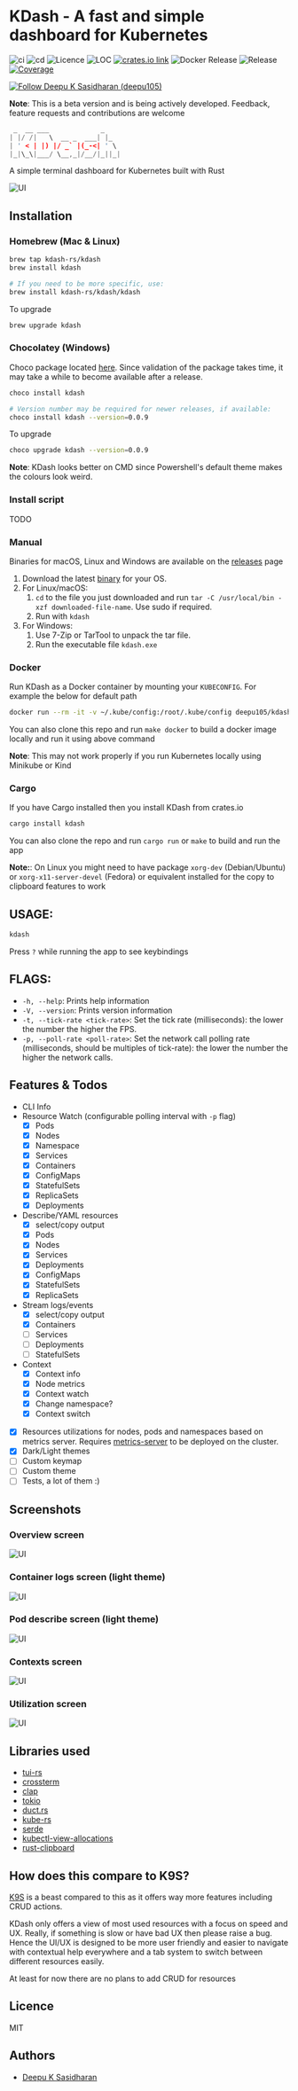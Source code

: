 # KDash - A fast and simple dashboard for Kubernetes

![ci](https://github.com/kdash-rs/kdash/actions/workflows/ci.yml/badge.svg)
![cd](https://github.com/kdash-rs/kdash/actions/workflows/cd.yml/badge.svg)
![Licence](https://img.shields.io/badge/license-MIT-blueviolet.svg)
![LOC](https://tokei.rs/b1/github/kdash-rs/kdash?category=code)
[![crates.io link](https://img.shields.io/crates/v/kdash.svg)](https://crates.io/crates/kdash)
![Docker Release](https://img.shields.io/docker/v/deepu105/kdash?label=Docker%20version)
![Release](https://img.shields.io/github/v/release/kdash-rs/kdash?color=%23c694ff)
[![Coverage](https://coveralls.io/repos/github/kdash-rs/kdash/badge.svg?branch=main)](https://coveralls.io/github/kdash-rs/kdash?branch=main)

<!-- [![GitHub Downloads](https://img.shields.io/github/downloads/kdash-rs/kdash/total.svg?label=GitHub%20downloads)](https://github.com/kdash-rs/kdash/releases)
![Docker pulls](https://img.shields.io/docker/pulls/deepu105/kdash?label=Docker%20downloads)
![Crate.io downloads](https://img.shields.io/crates/d/kdash?label=Crate%20downloads) -->

[![Follow Deepu K Sasidharan (deepu105)](https://img.shields.io/twitter/follow/deepu105?label=Follow%20Deepu%20K%20Sasidharan%20%28deepu105%29&style=social)](https://twitter.com/intent/follow?screen_name=deepu105)

**Note**: This is a beta version and is being actively developed. Feedback, feature requests and contributions are welcome

```rust
 _  __ ___             _
| |/ /|   \  __ _  ___| |_
| ' < | |) |/ _` |(_-<| ' \
|_|\_\|___/ \__,_|/__/|_||_|
```

A simple terminal dashboard for Kubernetes built with Rust

![UI](./ui.gif)

## Installation

### Homebrew (Mac & Linux)

```bash
brew tap kdash-rs/kdash
brew install kdash

# If you need to be more specific, use:
brew install kdash-rs/kdash/kdash
```

To upgrade

```bash
brew upgrade kdash
```

### Chocolatey (Windows)

Choco package located [here](https://chocolatey.org/packages/kdash).
Since validation of the package takes time, it may take a while to become available after a release.

```bash
choco install kdash

# Version number may be required for newer releases, if available:
choco install kdash --version=0.0.9
```

To upgrade

```bash
choco upgrade kdash --version=0.0.9
```

**Note**: KDash looks better on CMD since Powershell's default theme makes the colours look weird.

### Install script

TODO

### Manual

Binaries for macOS, Linux and Windows are available on the [releases](https://github.com/kdash-rs/kdash/releases) page

1. Download the latest [binary](https://github.com/kdash-rs/kdash/releases) for your OS.
1. For Linux/macOS:
   1. `cd` to the file you just downloaded and run `tar -C /usr/local/bin -xzf downloaded-file-name`. Use sudo if required.
   1. Run with `kdash`
1. For Windows:
   1. Use 7-Zip or TarTool to unpack the tar file.
   1. Run the executable file `kdash.exe`

### Docker

Run KDash as a Docker container by mounting your `KUBECONFIG`. For example the below for default path

```bash
docker run --rm -it -v ~/.kube/config:/root/.kube/config deepu105/kdash
```

You can also clone this repo and run `make docker` to build a docker image locally and run it using above command

**Note**: This may not work properly if you run Kubernetes locally using Minikube or Kind

### Cargo

If you have Cargo installed then you install KDash from crates.io

```bash
cargo install kdash
```

You can also clone the repo and run `cargo run` or `make` to build and run the app

**Note:**: On Linux you might need to have package `xorg-dev` (Debian/Ubuntu) or `xorg-x11-server-devel` (Fedora) or equivalent installed for the copy to clipboard features to work

## USAGE:

```bash
kdash
```

Press `?` while running the app to see keybindings

## FLAGS:

- `-h, --help`: Prints help information
- `-V, --version`: Prints version information
- `-t, --tick-rate <tick-rate>`: Set the tick rate (milliseconds): the lower the number the higher the FPS.
- `-p, --poll-rate <poll-rate>`: Set the network call polling rate (milliseconds, should be multiples of tick-rate): the lower the number the higher the network calls.

## Features & Todos

- CLI Info
- Resource Watch (configurable polling interval with `-p` flag)
  - [x] Pods
  - [x] Nodes
  - [x] Namespace
  - [x] Services
  - [x] Containers
  - [x] ConfigMaps
  - [x] StatefulSets
  - [x] ReplicaSets
  - [x] Deployments
- Describe/YAML resources
  - [x] select/copy output
  - [x] Pods
  - [x] Nodes
  - [x] Services
  - [x] Deployments
  - [x] ConfigMaps
  - [x] StatefulSets
  - [x] ReplicaSets
- Stream logs/events
  - [x] select/copy output
  - [x] Containers
  - [ ] Services
  - [ ] Deployments
  - [ ] StatefulSets
- Context
  - [x] Context info
  - [x] Node metrics
  - [x] Context watch
  - [x] Change namespace?
  - [x] Context switch
- [x] Resources utilizations for nodes, pods and namespaces based on metrics server. Requires [metrics-server](https://kubernetes.io/docs/tasks/debug-application-cluster/resource-metrics-pipeline/#metrics-server) to be deployed on the cluster.
- [x] Dark/Light themes
- [ ] Custom keymap
- [ ] Custom theme
- [ ] Tests, a lot of them :)

## Screenshots

### Overview screen

![UI](./screenshots/overview.png)

### Container logs screen (light theme)

![UI](./screenshots/logs.png)

### Pod describe screen (light theme)

![UI](./screenshots/describe.png)

### Contexts screen

![UI](./screenshots/contexts.png)

### Utilization screen

![UI](./screenshots/utilization.png)

## Libraries used

- [tui-rs](https://github.com/fdehau/tui-rs)
- [crossterm](https://github.com/crossterm-rs/crossterm)
- [clap](https://github.com/clap-rs/clap)
- [tokio](https://github.com/tokio-rs/tokio)
- [duct.rs](https://github.com/oconnor663/duct.rs)
- [kube-rs](https://github.com/clux/kube-rs)
- [serde](https://github.com/serde-rs/serde)
- [kubectl-view-allocations](https://github.com/davidB/kubectl-view-allocations)
- [rust-clipboard](https://github.com/aweinstock314/rust-clipboard)

## How does this compare to K9S?

[K9S](https://github.com/derailed/k9s) is a beast compared to this as it offers way more features including CRUD actions.

KDash only offers a view of most used resources with a focus on speed and UX. Really, if something is slow or have bad UX then please raise a bug. Hence the UI/UX is designed to be more user friendly and easier to navigate with contextual help everywhere and a tab system to switch between different resources easily.

At least for now there are no plans to add CRUD for resources

## Licence

MIT

## Authors

- [Deepu K Sasidharan](https://deepu.tech/)
